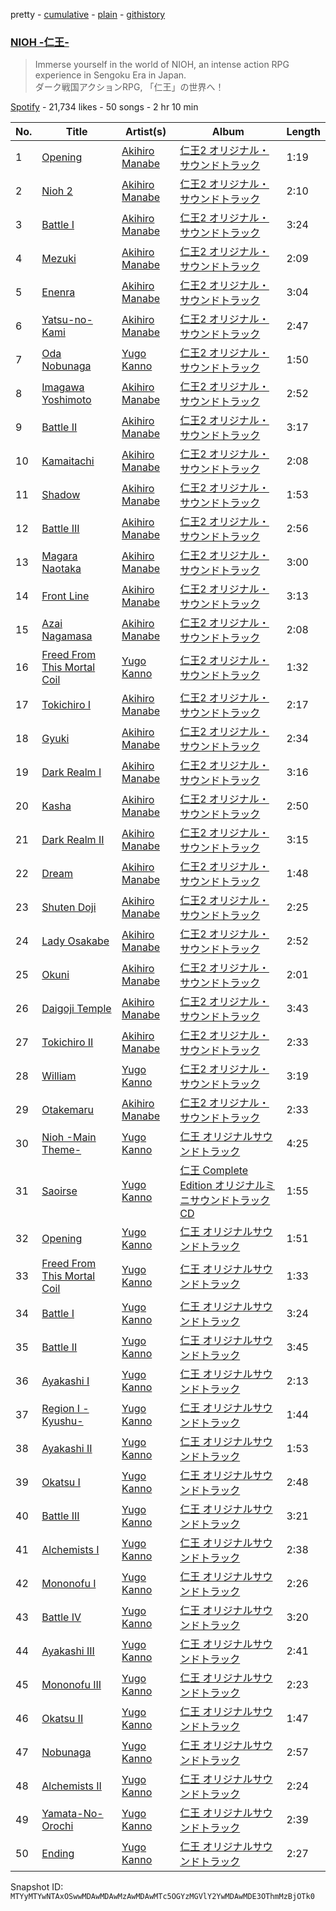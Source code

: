 pretty - [cumulative](/playlists/cumulative/37i9dQZF1DX9o0sjdAbiLJ.md) - [plain](/playlists/plain/37i9dQZF1DX9o0sjdAbiLJ) - [githistory](https://github.githistory.xyz/mackorone/spotify-playlist-archive/blob/main/playlists/plain/37i9dQZF1DX9o0sjdAbiLJ)

### [NIOH \-仁王\-](https://open.spotify.com/playlist/37i9dQZF1DX9o0sjdAbiLJ)

> Immerse yourself in the world of NIOH, an intense action RPG experience in Sengoku Era in Japan\. <br/>ダーク戦国アクションRPG, 「仁王」の世界へ！

[Spotify](https://open.spotify.com/user/spotify) - 21,734 likes - 50 songs - 2 hr 10 min

| No. | Title | Artist(s) | Album | Length |
|---|---|---|---|---|
| 1 | [Opening](https://open.spotify.com/track/0WGHRrnLE77IGuIotNAraJ) | [Akihiro Manabe](https://open.spotify.com/artist/6BGqRAG5HD89cdadYJWR1x) | [仁王2 オリジナル・サウンドトラック](https://open.spotify.com/album/6cna98umOsfvU0FXOa7bF8) | 1:19 |
| 2 | [Nioh 2](https://open.spotify.com/track/5Us5nArRWD7BitQLv7GrkL) | [Akihiro Manabe](https://open.spotify.com/artist/6BGqRAG5HD89cdadYJWR1x) | [仁王2 オリジナル・サウンドトラック](https://open.spotify.com/album/6cna98umOsfvU0FXOa7bF8) | 2:10 |
| 3 | [Battle I](https://open.spotify.com/track/2fcioQfjWay3eBp448ngiU) | [Akihiro Manabe](https://open.spotify.com/artist/6BGqRAG5HD89cdadYJWR1x) | [仁王2 オリジナル・サウンドトラック](https://open.spotify.com/album/6cna98umOsfvU0FXOa7bF8) | 3:24 |
| 4 | [Mezuki](https://open.spotify.com/track/66MCTS3wySdlvQqwTppHsM) | [Akihiro Manabe](https://open.spotify.com/artist/6BGqRAG5HD89cdadYJWR1x) | [仁王2 オリジナル・サウンドトラック](https://open.spotify.com/album/6cna98umOsfvU0FXOa7bF8) | 2:09 |
| 5 | [Enenra](https://open.spotify.com/track/7zjyyZdugYglHkOF2wOfwB) | [Akihiro Manabe](https://open.spotify.com/artist/6BGqRAG5HD89cdadYJWR1x) | [仁王2 オリジナル・サウンドトラック](https://open.spotify.com/album/6cna98umOsfvU0FXOa7bF8) | 3:04 |
| 6 | [Yatsu\-no\-Kami](https://open.spotify.com/track/6c22uiSbJdZoE3qyUKui2k) | [Akihiro Manabe](https://open.spotify.com/artist/6BGqRAG5HD89cdadYJWR1x) | [仁王2 オリジナル・サウンドトラック](https://open.spotify.com/album/6cna98umOsfvU0FXOa7bF8) | 2:47 |
| 7 | [Oda Nobunaga](https://open.spotify.com/track/6zvb4oF5q4A6wtV2FRerou) | [Yugo Kanno](https://open.spotify.com/artist/56DDzGJXY0xndL9wu9aHUD) | [仁王2 オリジナル・サウンドトラック](https://open.spotify.com/album/6cna98umOsfvU0FXOa7bF8) | 1:50 |
| 8 | [Imagawa Yoshimoto](https://open.spotify.com/track/14jVGhzqB2x5Xr3hC4dbvp) | [Akihiro Manabe](https://open.spotify.com/artist/6BGqRAG5HD89cdadYJWR1x) | [仁王2 オリジナル・サウンドトラック](https://open.spotify.com/album/6cna98umOsfvU0FXOa7bF8) | 2:52 |
| 9 | [Battle II](https://open.spotify.com/track/1qPHMjSq2biD4CgBmawjXC) | [Akihiro Manabe](https://open.spotify.com/artist/6BGqRAG5HD89cdadYJWR1x) | [仁王2 オリジナル・サウンドトラック](https://open.spotify.com/album/6cna98umOsfvU0FXOa7bF8) | 3:17 |
| 10 | [Kamaitachi](https://open.spotify.com/track/6wOLkh1hxDnOhDRiHYxztZ) | [Akihiro Manabe](https://open.spotify.com/artist/6BGqRAG5HD89cdadYJWR1x) | [仁王2 オリジナル・サウンドトラック](https://open.spotify.com/album/6cna98umOsfvU0FXOa7bF8) | 2:08 |
| 11 | [Shadow](https://open.spotify.com/track/7pYBqkvW9Geh9sB7gnTBxS) | [Akihiro Manabe](https://open.spotify.com/artist/6BGqRAG5HD89cdadYJWR1x) | [仁王2 オリジナル・サウンドトラック](https://open.spotify.com/album/6cna98umOsfvU0FXOa7bF8) | 1:53 |
| 12 | [Battle III](https://open.spotify.com/track/7iCRfEhOTHTsF4fFwAvGlQ) | [Akihiro Manabe](https://open.spotify.com/artist/6BGqRAG5HD89cdadYJWR1x) | [仁王2 オリジナル・サウンドトラック](https://open.spotify.com/album/6cna98umOsfvU0FXOa7bF8) | 2:56 |
| 13 | [Magara Naotaka](https://open.spotify.com/track/133SDUcHF5kDUsCB96innk) | [Akihiro Manabe](https://open.spotify.com/artist/6BGqRAG5HD89cdadYJWR1x) | [仁王2 オリジナル・サウンドトラック](https://open.spotify.com/album/6cna98umOsfvU0FXOa7bF8) | 3:00 |
| 14 | [Front Line](https://open.spotify.com/track/3VXV3REnBcQZA96hNESsv9) | [Akihiro Manabe](https://open.spotify.com/artist/6BGqRAG5HD89cdadYJWR1x) | [仁王2 オリジナル・サウンドトラック](https://open.spotify.com/album/6cna98umOsfvU0FXOa7bF8) | 3:13 |
| 15 | [Azai Nagamasa](https://open.spotify.com/track/2qqC6mcHVReOcBhflnNzX1) | [Akihiro Manabe](https://open.spotify.com/artist/6BGqRAG5HD89cdadYJWR1x) | [仁王2 オリジナル・サウンドトラック](https://open.spotify.com/album/6cna98umOsfvU0FXOa7bF8) | 2:08 |
| 16 | [Freed From This Mortal Coil](https://open.spotify.com/track/6iAi1sUylNcjuGWva0z9em) | [Yugo Kanno](https://open.spotify.com/artist/56DDzGJXY0xndL9wu9aHUD) | [仁王2 オリジナル・サウンドトラック](https://open.spotify.com/album/6cna98umOsfvU0FXOa7bF8) | 1:32 |
| 17 | [Tokichiro I](https://open.spotify.com/track/5Yk7ce8TgNWHxiB1zFFk2l) | [Akihiro Manabe](https://open.spotify.com/artist/6BGqRAG5HD89cdadYJWR1x) | [仁王2 オリジナル・サウンドトラック](https://open.spotify.com/album/6cna98umOsfvU0FXOa7bF8) | 2:17 |
| 18 | [Gyuki](https://open.spotify.com/track/1OQKDY5j0ji819LN8gI7Tk) | [Akihiro Manabe](https://open.spotify.com/artist/6BGqRAG5HD89cdadYJWR1x) | [仁王2 オリジナル・サウンドトラック](https://open.spotify.com/album/6cna98umOsfvU0FXOa7bF8) | 2:34 |
| 19 | [Dark Realm I](https://open.spotify.com/track/5nomQqra3Fcda0NkSIdwWY) | [Akihiro Manabe](https://open.spotify.com/artist/6BGqRAG5HD89cdadYJWR1x) | [仁王2 オリジナル・サウンドトラック](https://open.spotify.com/album/6cna98umOsfvU0FXOa7bF8) | 3:16 |
| 20 | [Kasha](https://open.spotify.com/track/7nikes4I1TfkQTA270bIGh) | [Akihiro Manabe](https://open.spotify.com/artist/6BGqRAG5HD89cdadYJWR1x) | [仁王2 オリジナル・サウンドトラック](https://open.spotify.com/album/6cna98umOsfvU0FXOa7bF8) | 2:50 |
| 21 | [Dark Realm II](https://open.spotify.com/track/5YrXOrgjyJ75b3O2TBWiXZ) | [Akihiro Manabe](https://open.spotify.com/artist/6BGqRAG5HD89cdadYJWR1x) | [仁王2 オリジナル・サウンドトラック](https://open.spotify.com/album/6cna98umOsfvU0FXOa7bF8) | 3:15 |
| 22 | [Dream](https://open.spotify.com/track/3pAgjvW80ymdI1Tw4BUTDr) | [Akihiro Manabe](https://open.spotify.com/artist/6BGqRAG5HD89cdadYJWR1x) | [仁王2 オリジナル・サウンドトラック](https://open.spotify.com/album/6cna98umOsfvU0FXOa7bF8) | 1:48 |
| 23 | [Shuten Doji](https://open.spotify.com/track/2jV6xrwqxpxXQ5tox9xBTV) | [Akihiro Manabe](https://open.spotify.com/artist/6BGqRAG5HD89cdadYJWR1x) | [仁王2 オリジナル・サウンドトラック](https://open.spotify.com/album/6cna98umOsfvU0FXOa7bF8) | 2:25 |
| 24 | [Lady Osakabe](https://open.spotify.com/track/3HwtkHSurYmRd9Spf05acM) | [Akihiro Manabe](https://open.spotify.com/artist/6BGqRAG5HD89cdadYJWR1x) | [仁王2 オリジナル・サウンドトラック](https://open.spotify.com/album/6cna98umOsfvU0FXOa7bF8) | 2:52 |
| 25 | [Okuni](https://open.spotify.com/track/1Dbp70eanwGtmQ0NfzdxKn) | [Akihiro Manabe](https://open.spotify.com/artist/6BGqRAG5HD89cdadYJWR1x) | [仁王2 オリジナル・サウンドトラック](https://open.spotify.com/album/6cna98umOsfvU0FXOa7bF8) | 2:01 |
| 26 | [Daigoji Temple](https://open.spotify.com/track/3hRNpck8cWRtzY58vuNiUt) | [Akihiro Manabe](https://open.spotify.com/artist/6BGqRAG5HD89cdadYJWR1x) | [仁王2 オリジナル・サウンドトラック](https://open.spotify.com/album/6cna98umOsfvU0FXOa7bF8) | 3:43 |
| 27 | [Tokichiro II](https://open.spotify.com/track/1wsp2yP2SNZiWZFmCPOR7f) | [Akihiro Manabe](https://open.spotify.com/artist/6BGqRAG5HD89cdadYJWR1x) | [仁王2 オリジナル・サウンドトラック](https://open.spotify.com/album/6cna98umOsfvU0FXOa7bF8) | 2:33 |
| 28 | [William](https://open.spotify.com/track/55Pv5mYLPnsiPLtDkICEz3) | [Yugo Kanno](https://open.spotify.com/artist/56DDzGJXY0xndL9wu9aHUD) | [仁王2 オリジナル・サウンドトラック](https://open.spotify.com/album/6cna98umOsfvU0FXOa7bF8) | 3:19 |
| 29 | [Otakemaru](https://open.spotify.com/track/3TRzYUUTxRJvszisGwOk6R) | [Akihiro Manabe](https://open.spotify.com/artist/6BGqRAG5HD89cdadYJWR1x) | [仁王2 オリジナル・サウンドトラック](https://open.spotify.com/album/6cna98umOsfvU0FXOa7bF8) | 2:33 |
| 30 | [Nioh \-Main Theme\-](https://open.spotify.com/track/0gtxoM3oos8f0TSozXksZ4) | [Yugo Kanno](https://open.spotify.com/artist/56DDzGJXY0xndL9wu9aHUD) | [仁王 オリジナルサウンドトラック](https://open.spotify.com/album/1x14ZtuyZf9qwZrjNnNEPY) | 4:25 |
| 31 | [Saoirse](https://open.spotify.com/track/6Jl800NWLQZBSsCAaLZx0k) | [Yugo Kanno](https://open.spotify.com/artist/56DDzGJXY0xndL9wu9aHUD) | [仁王 Complete Edition オリジナルミニサウンドトラックCD](https://open.spotify.com/album/1ykBqY2dD6PX94GLVwLkzN) | 1:55 |
| 32 | [Opening](https://open.spotify.com/track/1ok3zSxIcFQxqmT8oakoN3) | [Yugo Kanno](https://open.spotify.com/artist/56DDzGJXY0xndL9wu9aHUD) | [仁王 オリジナルサウンドトラック](https://open.spotify.com/album/1x14ZtuyZf9qwZrjNnNEPY) | 1:51 |
| 33 | [Freed From This Mortal Coil](https://open.spotify.com/track/7jLPrfQePUTsvPXFMrnrQ5) | [Yugo Kanno](https://open.spotify.com/artist/56DDzGJXY0xndL9wu9aHUD) | [仁王 オリジナルサウンドトラック](https://open.spotify.com/album/1x14ZtuyZf9qwZrjNnNEPY) | 1:33 |
| 34 | [Battle I](https://open.spotify.com/track/47D7FnqrwULXT773bvTLwi) | [Yugo Kanno](https://open.spotify.com/artist/56DDzGJXY0xndL9wu9aHUD) | [仁王 オリジナルサウンドトラック](https://open.spotify.com/album/1x14ZtuyZf9qwZrjNnNEPY) | 3:24 |
| 35 | [Battle II](https://open.spotify.com/track/1RzGt4VULBKQLkdvwdsJ4v) | [Yugo Kanno](https://open.spotify.com/artist/56DDzGJXY0xndL9wu9aHUD) | [仁王 オリジナルサウンドトラック](https://open.spotify.com/album/1x14ZtuyZf9qwZrjNnNEPY) | 3:45 |
| 36 | [Ayakashi I](https://open.spotify.com/track/3WNBIwNbNriO5TuOfQ9VXd) | [Yugo Kanno](https://open.spotify.com/artist/56DDzGJXY0xndL9wu9aHUD) | [仁王 オリジナルサウンドトラック](https://open.spotify.com/album/1x14ZtuyZf9qwZrjNnNEPY) | 2:13 |
| 37 | [Region I \-Kyushu\-](https://open.spotify.com/track/1ozPqpg1VZ7ACFEQ4dMb2b) | [Yugo Kanno](https://open.spotify.com/artist/56DDzGJXY0xndL9wu9aHUD) | [仁王 オリジナルサウンドトラック](https://open.spotify.com/album/1x14ZtuyZf9qwZrjNnNEPY) | 1:44 |
| 38 | [Ayakashi II](https://open.spotify.com/track/3qnfhCfEJ1my8hWR3MyLBR) | [Yugo Kanno](https://open.spotify.com/artist/56DDzGJXY0xndL9wu9aHUD) | [仁王 オリジナルサウンドトラック](https://open.spotify.com/album/1x14ZtuyZf9qwZrjNnNEPY) | 1:53 |
| 39 | [Okatsu I](https://open.spotify.com/track/6fMcryFN51ABwTenUhPexL) | [Yugo Kanno](https://open.spotify.com/artist/56DDzGJXY0xndL9wu9aHUD) | [仁王 オリジナルサウンドトラック](https://open.spotify.com/album/1x14ZtuyZf9qwZrjNnNEPY) | 2:48 |
| 40 | [Battle III](https://open.spotify.com/track/4zk5W7L8kCethdZcEXnZcN) | [Yugo Kanno](https://open.spotify.com/artist/56DDzGJXY0xndL9wu9aHUD) | [仁王 オリジナルサウンドトラック](https://open.spotify.com/album/1x14ZtuyZf9qwZrjNnNEPY) | 3:21 |
| 41 | [Alchemists I](https://open.spotify.com/track/3CdO37IXRdWwmEgvzFhleU) | [Yugo Kanno](https://open.spotify.com/artist/56DDzGJXY0xndL9wu9aHUD) | [仁王 オリジナルサウンドトラック](https://open.spotify.com/album/1x14ZtuyZf9qwZrjNnNEPY) | 2:38 |
| 42 | [Mononofu I](https://open.spotify.com/track/0KSp43foP3LRY4CeKaICmi) | [Yugo Kanno](https://open.spotify.com/artist/56DDzGJXY0xndL9wu9aHUD) | [仁王 オリジナルサウンドトラック](https://open.spotify.com/album/1x14ZtuyZf9qwZrjNnNEPY) | 2:26 |
| 43 | [Battle IV](https://open.spotify.com/track/7AeWfBHx6BHmGgN5ipqiSj) | [Yugo Kanno](https://open.spotify.com/artist/56DDzGJXY0xndL9wu9aHUD) | [仁王 オリジナルサウンドトラック](https://open.spotify.com/album/1x14ZtuyZf9qwZrjNnNEPY) | 3:20 |
| 44 | [Ayakashi III](https://open.spotify.com/track/5enS0spu0OJd4N00gq7w7z) | [Yugo Kanno](https://open.spotify.com/artist/56DDzGJXY0xndL9wu9aHUD) | [仁王 オリジナルサウンドトラック](https://open.spotify.com/album/1x14ZtuyZf9qwZrjNnNEPY) | 2:41 |
| 45 | [Mononofu III](https://open.spotify.com/track/5ESUP5mxrRLzCcn3EY3jit) | [Yugo Kanno](https://open.spotify.com/artist/56DDzGJXY0xndL9wu9aHUD) | [仁王 オリジナルサウンドトラック](https://open.spotify.com/album/1x14ZtuyZf9qwZrjNnNEPY) | 2:23 |
| 46 | [Okatsu II](https://open.spotify.com/track/7fELb51W9uA7jeM1wsmVex) | [Yugo Kanno](https://open.spotify.com/artist/56DDzGJXY0xndL9wu9aHUD) | [仁王 オリジナルサウンドトラック](https://open.spotify.com/album/1x14ZtuyZf9qwZrjNnNEPY) | 1:47 |
| 47 | [Nobunaga](https://open.spotify.com/track/4AIsNqPyTyegIAXjYCXTcV) | [Yugo Kanno](https://open.spotify.com/artist/56DDzGJXY0xndL9wu9aHUD) | [仁王 オリジナルサウンドトラック](https://open.spotify.com/album/1x14ZtuyZf9qwZrjNnNEPY) | 2:57 |
| 48 | [Alchemists II](https://open.spotify.com/track/3SWvjwDQ995WRIJ1EKgeIx) | [Yugo Kanno](https://open.spotify.com/artist/56DDzGJXY0xndL9wu9aHUD) | [仁王 オリジナルサウンドトラック](https://open.spotify.com/album/1x14ZtuyZf9qwZrjNnNEPY) | 2:24 |
| 49 | [Yamata\-No\-Orochi](https://open.spotify.com/track/1wI8tS8nGxWjMWXJ9649vR) | [Yugo Kanno](https://open.spotify.com/artist/56DDzGJXY0xndL9wu9aHUD) | [仁王 オリジナルサウンドトラック](https://open.spotify.com/album/1x14ZtuyZf9qwZrjNnNEPY) | 2:39 |
| 50 | [Ending](https://open.spotify.com/track/734qYhBc5ZLCEAzYHSZG41) | [Yugo Kanno](https://open.spotify.com/artist/56DDzGJXY0xndL9wu9aHUD) | [仁王 オリジナルサウンドトラック](https://open.spotify.com/album/1x14ZtuyZf9qwZrjNnNEPY) | 2:27 |

Snapshot ID: `MTYyMTYwNTAxOSwwMDAwMDAwMzAwMDAwMTc5OGYzMGVlY2YwMDAwMDE3OThmMzBjOTk0`
